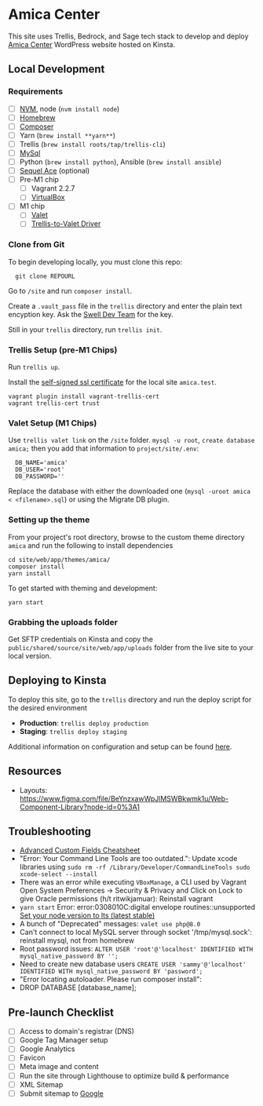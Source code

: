 # Amica Center
This site uses Trellis, Bedrock, and Sage tech stack to develop and deploy [Amica Center](amicacenter.org) WordPress website hosted on Kinsta.

## Local Development

### Requirements
- [ ] [NVM](https://github.com/nvm-sh/nvm#installing-and-updating), node (`nvm install node`)
- [ ] [Homebrew](https://brew.sh/)
- [ ] [Composer](https://getcomposer.org/doc/00-intro.md#installation-linux-unix-macos)
- [ ] Yarn (`brew install **yarn**`)
- [ ] Trellis (`brew install roots/tap/trellis-cli`)
- [ ] [MySql](https://dev.mysql.com/downloads/mysql/)
- [ ] Python (`brew install python`), Ansible (`brew install ansible`)
- [ ] [Sequel Ace](https://github.com/Sequel-Ace/Sequel-Ace) (optional)
- [ ] Pre-M1 chip
  - [ ] Vagrant 2.2.7
  - [ ] [VirtualBox](https://www.virtualbox.org/wiki/Downloads)
- [ ] M1 chip
  - [ ] [Valet](https://laravel.com/docs/9.x/valet#installation)
  - [ ] [Trellis-to-Valet Driver](https://github.com/danielroe/trellis-valet-driver)

### Clone from Git
To begin developing locally, you must clone this repo:
```
  git clone REPOURL
```
Go to `/site` and run `composer install`.

Create a `.vault_pass` file in the `trellis` directory and enter the plain text encyption key. Ask the [Swell Dev Team](mailto:dev@swellinc.co) for the key.

Still in your `trellis` directory, run `trellis init`.

### Trellis Setup (pre-M1 Chips)
Run `trellis up`. 

Install the [self-signed ssl certificate](https://docs.roots.io/trellis/master/ssl/#configuration) for the local site `amica.test`.

```
vagrant plugin install vagrant-trellis-cert
vagrant trellis-cert trust
```

### Valet Setup (M1 Chips)
Use `trellis valet link` on the `/site` folder.
`mysql -u root`, `create database amica;` then you add that information to `project/site/.env`:
```
  DB_NAME='amica'
  DB_USER='root'
  DB_PASSWORD=''
```

Replace the database with either the downloaded one (`mysql -uroot amica < <filename>.sql`) or using the Migrate DB plugin.


### Setting up the theme 
From your project's root directory, browse to the custom theme directory `amica` and run the following to install dependencies
```
cd site/web/app/themes/amica/
composer install
yarn install
```

To get started with theming and development:

```
yarn start
```

### Grabbing the uploads folder
Get SFTP credentials on Kinsta and copy the `public/shared/source/site/web/app/uploads` folder from the live site to your local version.

## Deploying to Kinsta
To deploy this site, go to the `trellis` directory and run the deploy script for the desired environment
- **Production**: `trellis deploy production`
- **Staging**: `trellis deploy staging`

Additional information on configuration and setup can be found [here](https://kinsta.com/blog/bedrock-trellis/).


## Resources
- Layouts: https://www.figma.com/file/BeYnzxawWpJlMSWBkwmk1u/Web-Component-Library?node-id=0%3A1

## Troubleshooting
* [Advanced Custom Fields Cheatsheet](https://github.com/Log1x/acf-builder-cheatsheet)
* "Error: Your Command Line Tools are too outdated.":
  Update xcode libraries using ```sudo rm -rf /Library/Developer/CommandLineTools
  sudo xcode-select --install```
* There was an error while executing `VBoxManage`, a CLI used by Vagrant
  Open System Preferences -> Security & Privacy and Click on Lock to give Oracle permissions (h/t ritwikjamuar): Reinstall vagrant
* `yarn start` Error: error:0308010C:digital envelope routines::unsupported
  [Set your node version to lts (latest stable)](https://itsmycode.com/error-digital-envelope-routines-unsupported/)
* A bunch of "Deprecated" messages: `valet use php@8.0`
* Can't connect to local MySQL server through socket '/tmp/mysql.sock': reinstall mysql, not from homebrew
* Root password issues: `ALTER USER 'root'@'localhost' IDENTIFIED WITH mysql_native_password BY '';`
* Need to create new database users `CREATE USER 'sammy'@'localhost' IDENTIFIED WITH mysql_native_password BY 'password';`
* "Error locating autoloader. Please run composer install": 
* DROP DATABASE [database_name];

## Pre-launch Checklist
- [ ] Access to domain's registrar (DNS)
- [ ] Google Tag Manager setup
- [ ] Google Analytics
- [ ] Favicon
- [ ] Meta image and content
- [ ] Run the site through Lighthouse to optimize build & performance
- [ ] XML Sitemap
- [ ] Submit sitemap to [Google](https://search.google.com/search-console)
